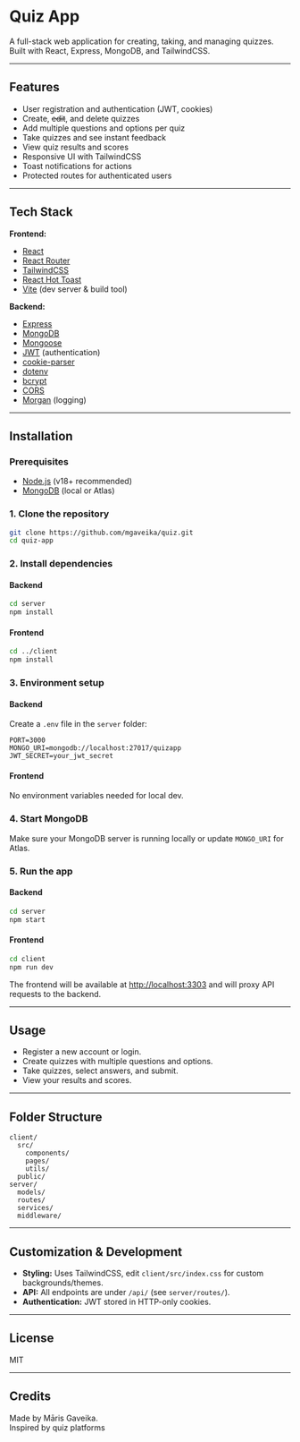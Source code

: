 # Quiz App

A full-stack web application for creating, taking, and managing quizzes. Built with React, Express, MongoDB, and TailwindCSS.

---

## Features

- User registration and authentication (JWT, cookies)
- Create, ~~edit~~, and delete quizzes
- Add multiple questions and options per quiz
- Take quizzes and see instant feedback
- View quiz results and scores
- Responsive UI with TailwindCSS
- Toast notifications for actions
- Protected routes for authenticated users

---

## Tech Stack

**Frontend:**
- [React](https://react.dev/)
- [React Router](https://reactrouter.com/)
- [TailwindCSS](https://tailwindcss.com/)
- [React Hot Toast](https://react-hot-toast.com/)
- [Vite](https://vitejs.dev/) (dev server & build tool)

**Backend:**
- [Express](https://expressjs.com/)
- [MongoDB](https://www.mongodb.com/)
- [Mongoose](https://mongoosejs.com/)
- [JWT](https://jwt.io/) (authentication)
- [cookie-parser](https://www.npmjs.com/package/cookie-parser)
- [dotenv](https://www.npmjs.com/package/dotenv)
- [bcrypt](https://www.npmjs.com/package/bcrypt)
- [CORS](https://www.npmjs.com/package/cors)
- [Morgan](https://www.npmjs.com/package/morgan) (logging)

---

## Installation

### Prerequisites

- [Node.js](https://nodejs.org/) (v18+ recommended)
- [MongoDB](https://www.mongodb.com/) (local or Atlas)

### 1. Clone the repository

```bash
git clone https://github.com/mgaveika/quiz.git
cd quiz-app
```

### 2. Install dependencies

#### Backend

```bash
cd server
npm install
```

#### Frontend

```bash
cd ../client
npm install
```

### 3. Environment setup

#### Backend

Create a `.env` file in the `server` folder:

```env
PORT=3000
MONGO_URI=mongodb://localhost:27017/quizapp
JWT_SECRET=your_jwt_secret
```

#### Frontend

No environment variables needed for local dev.

### 4. Start MongoDB

Make sure your MongoDB server is running locally or update `MONGO_URI` for Atlas.

### 5. Run the app

#### Backend

```bash
cd server
npm start
```

#### Frontend

```bash
cd client
npm run dev
```

The frontend will be available at [http://localhost:3303](http://localhost:3303) and will proxy API requests to the backend.

---

## Usage

- Register a new account or login.
- Create quizzes with multiple questions and options.
- Take quizzes, select answers, and submit.
- View your results and scores.

---

## Folder Structure

```
client/
  src/
    components/
    pages/
    utils/
  public/
server/
  models/
  routes/
  services/
  middleware/
```

---

## Customization & Development

- **Styling:** Uses TailwindCSS, edit `client/src/index.css` for custom backgrounds/themes.
- **API:** All endpoints are under `/api/` (see `server/routes/`).
- **Authentication:** JWT stored in HTTP-only cookies.

---

## License

MIT

---

## Credits

Made by Māris Gaveika.  
Inspired by quiz platforms
